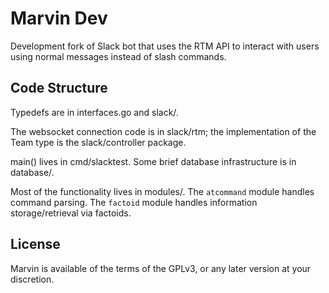 # Marvin Dev

Development fork of Slack bot that uses the RTM API to interact with users using normal messages instead of slash commands.

## Code Structure

Typedefs are in interfaces.go and slack/.

The websocket connection code is in slack/rtm; the implementation of the Team type is the slack/controller package.

main() lives in cmd/slacktest. Some brief database infrastructure is in database/.

Most of the functionality lives in modules/. The `atcommand` module handles command parsing. The `factoid` module handles information storage/retrieval via factoids.

## License

Marvin is available of the terms of the GPLv3, or any later version at your discretion.
